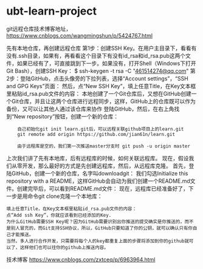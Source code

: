 # ubt-learn-project

git远程仓库技术博客地址，https://www.cnblogs.com/wangmingshun/p/5424767.html


先有本地仓库，再创建远程仓库
		第1步：创建SSH Key。在用户主目录下，看看有没有.ssh目录，如果有，再看看这个目录下有没有id_rsa和id_rsa.pub这两个文件，如果已经有了，可直接跳到下一步。如果没有，打开Shell（Windows下打开Git Bash），创建SSH Key：
		$ ssh-keygen -t rsa -C "461514274@qq.com"
		第2步：登陆GitHub，点击头像旁的下拉列表，选择“Account settings”，“SSH and GPG Keys”页面：
		然后，点“New SSH Key”，填上任意Title，在Key文本框里粘贴id_rsa.pub文件的内容：
		本地创建了一个Git仓库后，又想在GitHub创建一个Git仓库，并且让这两个仓库进行远程同步，这样，GitHub上的仓库既可以作为备份，又可以让其他人通过该仓库来协作
		登陆GitHub，然后，在右上角找到“New repository”按钮，创建一个新的仓库：

		自己初始化git init learn.git后，可以远程关联github项目上的learn.git
 		git remote add origin https://github.com/jian61n/learn.git

 		由于远程库是空的，我们第一次推送master分支时 git push -u origin master


上次我们讲了先有本地库，后有远程库的时候，如何关联远程库。
现在，假设我们从零开发，那么最好的方式是先创建远程库，然后，从远程库克隆。
	首先，登陆GitHub，创建一个新的仓库，名字叫downloadgit：
	我们勾选Initialize this repository with a README，这样GitHub会自动为我们创建一个README.md文件。创建完毕后，可以看到README.md文件：
	现在，远程库已经准备好了，下一步是用命令git clone克隆一个本地库：


	填上任意Title，在Key文本框里粘贴id_rsa.pub文件的内容：
	点“Add ssh Key”，你就应该看到已经添加的Key.
	为什么GitHub需要SSH Key呢？因为GitHub需要识别出你推送的提交确实是你推送的，而不是别人冒充的，而Git支持SSH协议，所以，GitHub只要知道了你的公钥，就可以确认只有你自己才能推送。
	当然，多人进行合作开发，只需要将每个人的key都重复上面的步骤将添加到你的github就可以了，这样他们也可以往你的github上推送内容。


技术博客  https://www.cnblogs.com/zxtceq/p/6963964.html